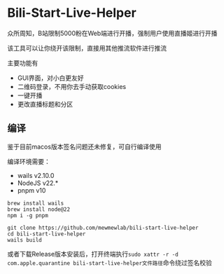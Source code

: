 # Bili-Start-Live-Helper

众所周知，B站限制5000粉在Web端进行开播，强制用户使用直播姬进行开播

该工具可以让你绕开该限制，直接用其他推流软件进行推流

主要功能有

- GUI界面，对小白更友好
- 二维码登录，不用你去手动获取cookies
- 一键开播
- 更改直播标题和分区

## 编译

鉴于目前macos版本签名问题还未修复，可自行编译使用

编译环境需要：
- wails v2.10.0
- NodeJS v22.*
- pnpm v10

```shell
brew install wails
brew install node@22
npm i -g pnpm

git clone https://github.com/mewmewlab/bili-start-live-helper
cd bili-start-live-helper
wails build
```
或者下载Release版本安装后，打开终端执行`sudo xattr -r -d com.apple.quarantine bili-start-live-helper文件路径`命令绕过签名校验
